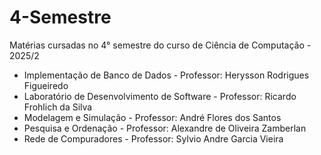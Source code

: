 # 4-Semestre
Matérias cursadas no 4° semestre do curso de Ciência de Computação - 2025/2

* Implementação de Banco de Dados - Professor: Herysson Rodrigues Figueiredo
* Laboratório de Desenvolvimento de Software - Professor: Ricardo Frohlich da Silva
* Modelagem e Simulação - Professor: André Flores dos Santos
* Pesquisa e Ordenação - Professor: Alexandre de Oliveira Zamberlan
* Rede de Compuradores -  Professor: Sylvio Andre Garcia Vieira
